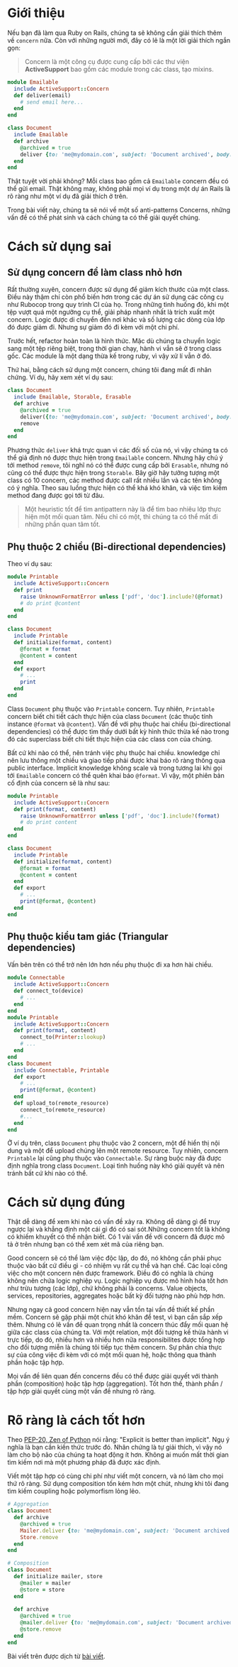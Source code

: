 # Giới thiệu
Nếu bạn đã làm qua Ruby on Rails, chúng ta sẽ không cần giải thích thêm về `concern` nữa. Còn với những người mới, đây có lẽ là một lời giải thích ngắn gọn:

> Concern là một công cụ được cung cấp bởi các thư viện **ActiveSupport** bao gồm các module trong các class, tạo mixins.
 
```Ruby
module Emailable
  include ActiveSupport::Concern
  def deliver(email)
    # send email here... 
  end
end

class Document
  include Emailable
  def archive
    @archived = true
    deliver {to: 'me@mydomain.com', subject: 'Document archived', body: @content}
  end
end
```

Thật tuyệt vời phải không? Mỗi class bao gồm cả `Emailable` concern đều có thể gửi email. Thật không may, không phải mọi ví dụ trong một dự án Rails là rõ ràng như một ví dụ đã giải thích ở trên.

Trong bài viết này, chúng ta sẽ nói về một số anti-patterns Concerns, những vấn đề có thể phát sinh và cách chúng ta có thể giải quyết chúng.

# Cách sử dụng sai

## Sử dụng concern để làm class nhỏ hơn

Rất thường xuyên, concern được sử dụng để giảm kích thước của một class. Điều này thậm chí còn phổ biến hơn trong các dự án sử dụng các công cụ như Rubocop trong quy trình CI của họ. Trong những tình huống đó, khi một tệp vượt quá một ngưỡng cụ thể, giải pháp nhanh nhất là trích xuất một concern. Logic được di chuyển đến nơi khác và số lượng các dòng của lớp đó được giảm đi. Nhưng sự giảm đó đi kèm với một chi phí.

Trước hết, refactor hoàn toàn là hình thức. Mặc dù chúng ta chuyển logic sang một tệp riêng biệt, trong thời gian chạy, hành vi vẫn sẽ ở trong class gốc. Các module là một dạng thừa kế trong ruby, vì vậy xử lí vẫn ở đó.

Thứ hai, bằng cách sử dụng một concern, chúng tôi đang mất đi nhân chứng. Ví dụ, hãy xem xét ví dụ sau:

```Ruby
class Document
  include Emailable, Storable, Erasable
  def archive
    @archived = true
    deliver({to: 'me@mydomain.com', subject: 'Document archived', body: @content})
    remove
  end
end
```

Phương thức `deliver` khá trực quan vì các đối số của nó, vì vậy chúng ta có thể giả định nó được thực hiện trong `Emailable` concern. Nhưng hãy chú ý tới method `remove`, tôi nghĩ nó có thể được cung cấp bởi `Erasable`, nhưng nó cũng có thể được thực hiện trong `Storable`. Bây giờ hãy tưởng tượng một class có 10 concern, các method được call rất nhiều lần và các tên không có ý nghĩa. Theo sau luồng thực hiện có thể khá khó khăn, và việc tìm kiếm method đang được gọi tới từ đâu.

> Một heuristic tốt để tìm antipattern này là để tìm bao nhiêu lớp thực hiện một mối quan tâm. Nếu chỉ có một, thì chúng ta có thể mất đi những phần quan tâm tốt.
## Phụ thuộc 2 chiều (Bi-directional dependencies)

Theo ví dụ sau:
```Ruby
module Printable
  include ActiveSupport::Concern
  def print
    raise UnknownFormatError unless ['pdf', 'doc'].include?(@format)
    # do print @content
  end
end

class Document
  include Printable
  def initialize(format, content)
    @format = format
    @content = content
  end
  def export
    # ...
    print
  end
end
```

Class `Document` phụ thuộc vào `Printable` concern. Tuy nhiên, `Printable` concern biết chi tiết cách thực hiện của class `Document` (các thuộc tính instance `@format` và `@content`). Vấn đề với phụ thuộc hai chiều (bi-directional dependencies) có thể được tìm thấy dưới bất kỳ hình thức thừa kế nào trong đó các superclass biết chi tiết thực hiện của các class con của chúng.

Bất cứ khi nào có thể, nên tránh việc phụ thuộc hai chiều. knowledge chỉ nên lưu thông một chiều và giao tiếp phải được khai báo rõ ràng thông qua public interface. Implicit knowledge không scale và trong tương lai khi gọi tới `Emailable` concern có thể quên khai báo `@format`. Vì vậy, một phiên bản cố định của concern sẽ là như sau:

```Ruby
module Printable
  include ActiveSupport::Concern
  def print(format, content)
    raise UnknownFormatError unless ['pdf', 'doc'].include?(format)
    # do print content
  end
end

class Document
  include Printable
  def initialize(format, content)
    @format = format
    @content = content
  end
  def export
    # ...
    print(@format, @content)
  end
end
```

## Phụ thuộc kiểu tam giác (Triangular dependencies)

Vấn bên trên có thể trở nên lớn hơn nếu phụ thuộc đi xa hơn hài chiều.

```Ruby
module Connectable
  include ActiveSupport::Concern
  def connect_to(device)
    # ...
  end
end
module Printable
  include ActiveSupport::Concern
  def print(format, content)
    connect_to(Printer::lookup)
    # ...
  end
end
class Document
  include Connectable, Printable
  def export
    # ...
    print(@format, @content)
  end
  def upload_to(remote_resource)
    connect_to(remote_resource)
    #...
  end
end
```

Ở ví dụ trên, class `Document` phụ thuộc vào 2 concern, một để hiển thị nội dung và một để upload chúng lên một remote resource. Tuy nhiên, concern `Printable` lại cũng phụ thuộc vào `Connectable`. Sự ràng buộc này đã được định nghĩa trong class `Document`. Loại tình huống này khó giải quyết và nên tránh bất cứ khi nào có thể.

# Cách sử dụng đúng

Thật dễ dàng để xem khi nào có vấn đề xảy ra. Không dễ dàng gì để truy ngược lại và khẳng định một cái gì đó có sai sót.Những concern tốt là không có khiếm khuyết có thể nhận biết. Có 1 vài vấn đề với concern đã được mô tả ở trên nhưng bạn có thể xem xét mã của riêng bạn.

Good concern sẽ có thể làm việc độc lập, do đó, nó không cần phải phục thuộc vào bất cứ điều gì - có nhiệm vụ rất cụ thể và hạn chế. Các loại công việc cho một concern nên được framework. Điều đó có nghĩa là chúng không nên chứa logic nghiệp vụ. Logic nghiệp vụ được mô hình hóa tốt hơn như trừu tượng (các lớp), chứ không phải là concerns. Value objects, services, repositories, aggregates hoặc bất kỳ đối tượng nào phù hợp hơn.

Nhưng ngay cả good concern hiện nay vẫn tồn tại vấn đề thiết kế phần mềm. Concern sẽ gặp phải một chút khó khăn để test, vì bạn cần sắp xếp thêm. Nhưng có lẽ vấn đề quan trọng nhất là concern thúc đẩy mối quan hệ giữa các class của chúng ta. Với một relation, một đối tượng kế thừa hành vi trực tiếp, do đó, nhiều hơn và nhiều hơn nữa responsibilites được tổng hợp cho đối tượng miễn là chúng tôi tiếp tục thêm concern. Sự phân chia thực sự của công việc đi kèm với có một mối quan hệ, hoặc thông qua thành phần hoặc tập hợp.

Mọi vấn đề liên quan đến concerns đều có thể được giải quyết với thành phần (composition) hoặc tập hợp (aggregation). Tốt hơn thế, thành phần / tập hợp giải quyết cùng một vấn đề nhưng rõ ràng.

# Rõ ràng là cách tốt hơn

Theo [PEP-20, Zen of Python](https://www.python.org/dev/peps/pep-0020/) nói rằng: "Explicit is better than implicit". Ngụ ý nghĩa là bạn cần kiến thức trước đó. Nhân chứng là tự giải thích, vì vậy nó làm cho bộ não của chúng ta hoạt động ít hơn. Không ai muốn mất thời gian tìm kiếm nơi mà một phương pháp đã được xác định.

Viết một tập hợp có cùng chi phí như viết một concern, và nó làm cho mọi thứ rõ ràng. Sử dụng composition tốn kém hơn một chút, nhưng khi tôi đang tìm kiếm coupling hoặc polymorfism lỏng lẻo.

```Ruby
# Aggregation
class Document
  def archive
    @archived = true
    Mailer.deliver {to: 'me@mydomain.com', subject: 'Document archived', body: @content}
    Store.remove
  end
end

# Composition
class Document
  def initialize mailer, store
    @mailer = mailer
    @store = store
  end
  
  def archive
    @archived = true
    @mailer.deliver {to: 'me@mydomain.com', subject: 'Document archived', body: @content}
    @store.remove
  end
end
```


Bài viết trên được dịch từ [bài viết](https://medium.com/@carlescliment/about-rails-concerns-a6b2f1776d7d).